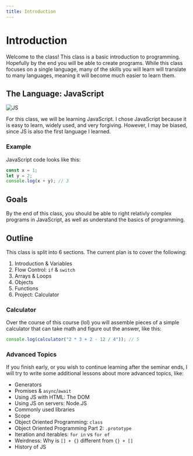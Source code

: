 ```yaml
---
title: Introduction
---
```

# Introduction

Welcome to the class! This class is a basic introduction to programming. Hopefully by the end you will be able to create programs. While this class focuses on a single language, many of the skills you will learn will translate to many languages, meaning it will become much easier to learn them.

## The Language: JavaScript
![JS](https://upload.wikimedia.org/wikipedia/commons/9/99/Unofficial_JavaScript_logo_2.svg "JS")

For this class, we will be learning JavaScript. I chose JavaScript because it is easy to learn, widely used, and very forgiving. However, I may be biased, since JS is also the first language I learned.

### Example

JavaScript code looks like this:
```js
const x = 1;
let y = 2;
console.log(x + y); // 3
```

## Goals

By the end of this class, you should be able to right relativly complex programs in JavaScript, as well as understand the basics of programming.

## Outline

This class is split into 6 sections. The current plan is to cover the following:

1. Introduction & Variables
2. Flow Control: `if` & `switch`
3. Arrays & Loops
4. Objects
5. Functions
6. Project: Calculator

### Calculator

Over the course of this course (lol) you will assemble pieces of a simple calculator that can take math and figure out the answer, like this:
```js
console.log(calculator("2 * 3 + 2 - 12 / 4")); // 5
```

### Advanced Topics

If you finish early, or you wish to continue learning after the seminar ends, I will try to write some additional lessons about more advanced topics, like:

* Generators
* Promises & `async`/`await`
* Using JS with HTML: The DOM
* Using JS on servers: Node.JS
* Commonly used libraries
* Scope
* Object Oriented Programming: `class`
* Object Oriented Programming Part 2: `.prototype`
* Iteration and iterables: `for in` vs `for of`
* Weirdness: Why is `[] + {}` different from `{} + []`
* History of JS
